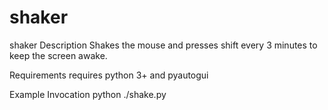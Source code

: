 # shaker

shaker
Description
Shakes the mouse and presses shift every 3 minutes to keep the screen awake.

Requirements
requires python 3+ and pyautogui

Example Invocation
python ./shake.py
